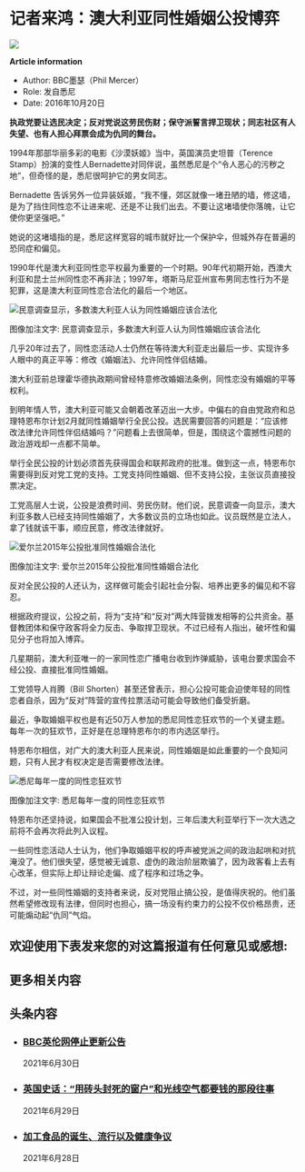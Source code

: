 # 记者来鸿：澳大利亚同性婚姻公投博弈

![](https://ichef.bbci.co.uk/ace/ws/640/amz/worldservice/live/assets/images/2016/10/20/161020090315_same-sex_marriage_512x288__nocredit.jpg.webp)

**Article information**

- Author: BBC墨瑟（Phil Mercer）
- Role: 发自悉尼
- Date: 2016年10月20日

**执政党要让选民决定；反对党说这劳民伤财；保守派誓言捍卫现状；同志社区有人失望、也有人担心拜票会成为仇同的舞台。**

1994年那部华丽多彩的电影《沙漠妖姬》当中，英国演员史坦普（Terence Stamp）扮演的变性人Bernadette对同伴说，虽然悉尼是个“令人恶心的污秽之地”，但奇怪的是，悉尼很呵护它的男女同志。

Bernadette 告诉另外一位异装妖姬，“我不懂，郊区就像一堵丑陋的墙，修这墙，是为了挡住同性恋不让进来呢、还是不让我们出去。不要让这堵墙使你落魄，让它使你更坚强吧。”

她说的这堵墙指的是，悉尼这样宽容的城市就好比一个保护伞，但城外存在普遍的恐同症和偏见。

1990年代是澳大利亚同性恋平权最为重要的一个时期。90年代初期开始，西澳大利亚和昆士兰州同性恋不再非法；1997年，塔斯马尼亚州宣布男同志性行为不是犯罪，这是澳大利亚同性恋合法化的最后一个地区。

![民意调查显示，多数澳大利亚人认为同性婚姻应该合法化](https://ichef.bbci.co.uk/ace/ws/640/amz/worldservice/live/assets/images/2016/10/20/161020090206_same-sex_marriage1.jpg.webp)

图像加注文字: 民意调查显示，多数澳大利亚人认为同性婚姻应该合法化

几乎20年过去了，同性恋活动人士仍然在等待澳大利亚走出最后一步、实现许多人眼中的真正平等：修改《婚姻法》、允许同性伴侣结婚。

澳大利亚前总理霍华德执政期间曾经特意修改婚姻法条例，同性恋没有婚姻的平等权利。

到明年情人节，澳大利亚可能又会朝着改革迈出一大步。中偏右的自由党政府和总理特恩布尔计划2月就同性婚姻举行全民公投。选民需要回答的问题是：“应该修改法律允许同性伴侣结婚吗？”问题看上去很简单，但是，围绕这个震撼性问题的政治游戏却一点都不简单。

举行全民公投的计划必须首先获得国会和联邦政府的批准。做到这一点，特恩布尔需要得到反对党工党的支持。工党支持同性婚姻、但不支持公投，主张议员直接投票决定。

工党高层人士说，公投是浪费时间、劳民伤财。他们说，民意调查一向显示，澳大利亚多数人已经支持同性婚姻了，大多数议员的立场也如此。议员既然是立法人，拿了钱就该干事，顺应民意，修改法律就好。

![爱尔兰2015年公投批准同性婚姻合法化](https://ichef.bbci.co.uk/ace/ws/640/amz/worldservice/live/assets/images/2016/10/20/161020090206_same-sex_marriage2.jpg.webp)

图像加注文字: 爱尔兰2015年公投批准同性婚姻合法化

反对全民公投的人还认为，这样做可能会引起社会分裂、培养出更多的偏见和不容忍。

根据政府提议，公投之前，将为“支持”和“反对”两大阵营拨发相等的公共资金。基督教团体和保守政客将全力反击、争取捍卫现状。不过已经有人指出，破坏性和偏见分子也将加入博弈。

几星期前，澳大利亚唯一的一家同性恋广播电台收到炸弹威胁，该电台要求国会不经公投、直接批准同性婚姻。

工党领导人肖腾（Bill Shorten）甚至还曾表示，担心公投可能会迫使年轻的同性恋者自杀，因为“反对”阵营的宣传拉票活动可能会导致他们备受折磨。

最近，争取婚姻平权也是有近50万人参加的悉尼同性恋狂欢节的一个关键主题。每年一次的狂欢节，正好是在总理特恩布尔的市内选区举行。

特恩布尔相信，对广大的澳大利亚人民来说，同性婚姻是如此重要的一个良知问题，只有人民才有权决定是否需要修改法律。

![悉尼每年一度的同性恋狂欢节](https://ichef.bbci.co.uk/ace/ws/640/amz/worldservice/live/assets/images/2016/10/20/161020090206_3.jpg.webp)

图像加注文字: 悉尼每年一度的同性恋狂欢节

特恩布尔还坚持说，如果国会不批准公投计划，三年后澳大利亚举行下一次大选之前将不会再次将此列入议程。

一些同性恋活动人士认为，他们争取婚姻平权的呼声被党派之间的政治起哄和对抗淹没了。他们很失望，感觉被无诚意、虚伪的政治阶层欺骗了，因为政客看上去有心改革，但实际上却让辩论走偏、成了程序和过场之争。

不过，对一些同性婚姻的支持者来说，反对党阻止搞公投，是值得庆祝的。他们虽然希望修改现有法律，但同时也担心，搞一场没有约束力的公投不仅价格昂贵，还可能煽动起“仇同”气焰。

## 欢迎使用下表发来您的对这篇报道有任何意见或感想:

## 更多相关内容

## 头条内容

- ### [BBC英伦网停止更新公告](/ukchina/simp/57638396)
    
    2021年6月30日
    
- ### [英国史话：“用砖头封死的窗户”和光线空气都要钱的那段往事](/ukchina/simp/57653593)
    
    2021年6月29日
    
- ### [加工食品的诞生、流行以及健康争议](/ukchina/simp/vert-fut-57638392)
    
    2021年6月28日